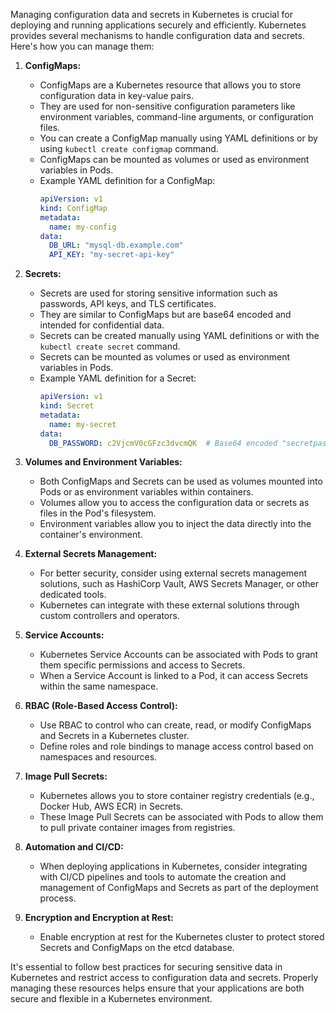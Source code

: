 Managing configuration data and secrets in Kubernetes is crucial for deploying and running applications securely and efficiently. Kubernetes provides several mechanisms to handle configuration data and secrets. Here's how you can manage them:

1. **ConfigMaps:**
   - ConfigMaps are a Kubernetes resource that allows you to store configuration data in key-value pairs.
   - They are used for non-sensitive configuration parameters like environment variables, command-line arguments, or configuration files.
   - You can create a ConfigMap manually using YAML definitions or by using `kubectl create configmap` command.
   - ConfigMaps can be mounted as volumes or used as environment variables in Pods.
   - Example YAML definition for a ConfigMap:
     ```yaml
     apiVersion: v1
     kind: ConfigMap
     metadata:
       name: my-config
     data:
       DB_URL: "mysql-db.example.com"
       API_KEY: "my-secret-api-key"
     ```

2. **Secrets:**
   - Secrets are used for storing sensitive information such as passwords, API keys, and TLS certificates.
   - They are similar to ConfigMaps but are base64 encoded and intended for confidential data.
   - Secrets can be created manually using YAML definitions or with the `kubectl create secret` command.
   - Secrets can be mounted as volumes or used as environment variables in Pods.
   - Example YAML definition for a Secret:
     ```yaml
     apiVersion: v1
     kind: Secret
     metadata:
       name: my-secret
     data:
       DB_PASSWORD: c2VjcmV0cGFzc3dvcmQK  # Base64 encoded "secretpassword"
     ```

3. **Volumes and Environment Variables:**
   - Both ConfigMaps and Secrets can be used as volumes mounted into Pods or as environment variables within containers.
   - Volumes allow you to access the configuration data or secrets as files in the Pod's filesystem.
   - Environment variables allow you to inject the data directly into the container's environment.

4. **External Secrets Management:**
   - For better security, consider using external secrets management solutions, such as HashiCorp Vault, AWS Secrets Manager, or other dedicated tools.
   - Kubernetes can integrate with these external solutions through custom controllers and operators.

5. **Service Accounts:**
   - Kubernetes Service Accounts can be associated with Pods to grant them specific permissions and access to Secrets.
   - When a Service Account is linked to a Pod, it can access Secrets within the same namespace.

6. **RBAC (Role-Based Access Control):**
   - Use RBAC to control who can create, read, or modify ConfigMaps and Secrets in a Kubernetes cluster.
   - Define roles and role bindings to manage access control based on namespaces and resources.

7. **Image Pull Secrets:**
   - Kubernetes allows you to store container registry credentials (e.g., Docker Hub, AWS ECR) in Secrets.
   - These Image Pull Secrets can be associated with Pods to allow them to pull private container images from registries.

8. **Automation and CI/CD:**
   - When deploying applications in Kubernetes, consider integrating with CI/CD pipelines and tools to automate the creation and management of ConfigMaps and Secrets as part of the deployment process.

9. **Encryption and Encryption at Rest:**
   - Enable encryption at rest for the Kubernetes cluster to protect stored Secrets and ConfigMaps on the etcd database.

It's essential to follow best practices for securing sensitive data in Kubernetes and restrict access to configuration data and secrets. Properly managing these resources helps ensure that your applications are both secure and flexible in a Kubernetes environment.